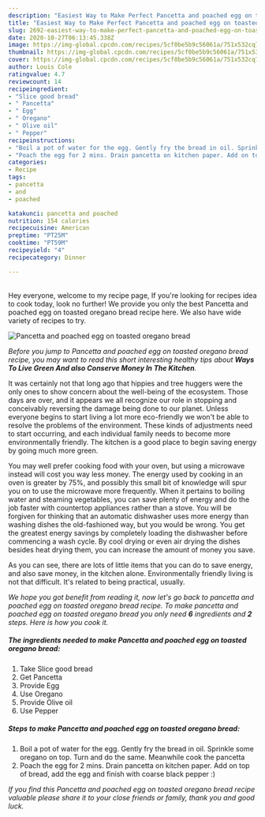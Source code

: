 ```yaml
---
description: "Easiest Way to Make Perfect Pancetta and poached egg on toasted oregano bread"
title: "Easiest Way to Make Perfect Pancetta and poached egg on toasted oregano bread"
slug: 2692-easiest-way-to-make-perfect-pancetta-and-poached-egg-on-toasted-oregano-bread
date: 2020-10-27T06:13:45.338Z
image: https://img-global.cpcdn.com/recipes/5cf0be5b9c56061a/751x532cq70/pancetta-and-poached-egg-on-toasted-oregano-bread-recipe-main-photo.jpg
thumbnail: https://img-global.cpcdn.com/recipes/5cf0be5b9c56061a/751x532cq70/pancetta-and-poached-egg-on-toasted-oregano-bread-recipe-main-photo.jpg
cover: https://img-global.cpcdn.com/recipes/5cf0be5b9c56061a/751x532cq70/pancetta-and-poached-egg-on-toasted-oregano-bread-recipe-main-photo.jpg
author: Louis Cole
ratingvalue: 4.7
reviewcount: 14
recipeingredient:
- "Slice good bread"
- " Pancetta"
- " Egg"
- " Oregano"
- " Olive oil"
- " Pepper"
recipeinstructions:
- "Boil a pot of water for the egg. Gently fry the bread in oil. Sprinkle some oregano on top. Turn and do the same. Meanwhile cook the pancetta"
- "Poach the egg for 2 mins. Drain pancetta on kitchen paper. Add on top of bread, add the egg and finish with coarse black pepper :)"
categories:
- Recipe
tags:
- pancetta
- and
- poached

katakunci: pancetta and poached 
nutrition: 154 calories
recipecuisine: American
preptime: "PT25M"
cooktime: "PT59M"
recipeyield: "4"
recipecategory: Dinner

---
```

<br>
Hey everyone, welcome to my recipe page, If you're looking for recipes idea to cook today, look no further! We provide you only the best Pancetta and poached egg on toasted oregano bread recipe here. We also have wide variety of recipes to try.
<br>


![Pancetta and poached egg on toasted oregano bread](https://img-global.cpcdn.com/recipes/5cf0be5b9c56061a/751x532cq70/pancetta-and-poached-egg-on-toasted-oregano-bread-recipe-main-photo.jpg)

<i>Before you jump to Pancetta and poached egg on toasted oregano bread recipe, you may want to read this short interesting healthy tips about 
<strong>Ways To Live Green And also Conserve Money In The Kitchen</strong>.</i>
</br>

It was certainly not that long ago that hippies and tree huggers were the only ones to show concern about the well-being of the ecosystem. Those days are over, and it appears we all recognize our role in stopping and conceivably reversing the damage being done to our planet. Unless everyone begins to start living a lot more eco-friendly we won't be able to resolve the problems of the environment. These kinds of adjustments need to start occurring, and each individual family needs to become more environmentally friendly. The kitchen is a good place to begin saving energy by going much more green.

You may well prefer cooking food with your oven, but using a microwave instead will cost you way less money. The energy used by cooking in an oven is greater by 75%, and possibly this small bit of knowledge will spur you on to use the microwave more frequently. When it pertains to boiling water and steaming vegetables, you can save plenty of energy and do the job faster with countertop appliances rather than a stove. You will be forgiven for thinking that an automatic dishwasher uses more energy than washing dishes the old-fashioned way, but you would be wrong. You get the greatest energy savings by completely loading the dishwasher before commencing a wash cycle. By cool drying or even air drying the dishes besides heat drying them, you can increase the amount of money you save.

As you can see, there are lots of little items that you can do to save energy, and also save money, in the kitchen alone. Environmentally friendly living is not that difficult. It's related to being practical, usually.


<i>We hope you got benefit from reading it, now let's go back to pancetta and poached egg on toasted oregano bread recipe. To make pancetta and poached egg on toasted oregano bread you only need <strong>6</strong> ingredients and <strong>2</strong> steps. Here is how you cook it.
</i>

##### The ingredients needed to make Pancetta and poached egg on toasted oregano bread:

1. Take Slice good bread
1. Get  Pancetta
1. Provide  Egg
1. Use  Oregano
1. Provide  Olive oil
1. Use  Pepper


##### Steps to make Pancetta and poached egg on toasted oregano bread:

1. Boil a pot of water for the egg. Gently fry the bread in oil. Sprinkle some oregano on top. Turn and do the same. Meanwhile cook the pancetta
1. Poach the egg for 2 mins. Drain pancetta on kitchen paper. Add on top of bread, add the egg and finish with coarse black pepper :)


<i>If you find this Pancetta and poached egg on toasted oregano bread recipe valuable please share it to your close friends or family, thank you and good luck.</i>
